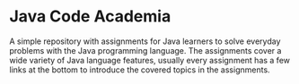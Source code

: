 # Java Code Academia
A simple repository with assignments for Java learners to solve everyday problems with the Java programming language.
The assignments cover a wide variety of Java language features, usually every assignment has a few links at the bottom to introduce the covered topics in the assignments.
